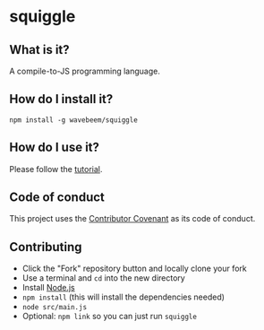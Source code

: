 # squiggle

## What is it?

A compile-to-JS programming language.

## How do I install it?

    npm install -g wavebeem/squiggle

## How do I use it?

Please follow the [tutorial](http://mockbrian.com/squiggle/tutorial/).

## Code of conduct

This project uses the [Contributor Covenant](https://github.com/saikobee/squiggle/blob/master/CODE_OF_CONDUCT.md) as its code of conduct.

## Contributing

- Click the "Fork" repository button and locally clone your fork
- Use a terminal and `cd` into the new directory
- Install [Node.js](https://nodejs.org/en/)
- `npm install` (this will install the dependencies needed)
- `node src/main.js`
- Optional: `npm link` so you can just run `squiggle`
